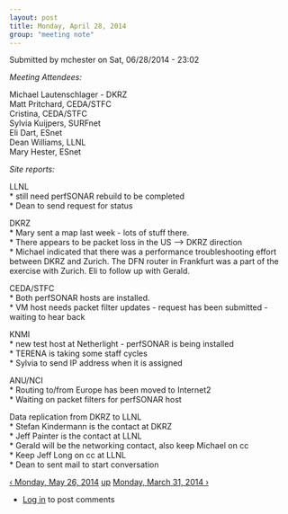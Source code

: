 ```yaml
---
layout: post
title: Monday, April 28, 2014 
group: "meeting note"
---
```


<div id="content" class="column">
    <div class="section">
        <a id="main-content"></a>
        <div class="region region-content">
            <div id="block-system-main" class="block block-system">
                <div class="content">
                    <div id="node-27" class="node node-book node-full clearfix" about="/content/monday-april-28-2014" typeof="sioc:Item foaf:Document">
                        <span property="dc:title" content="Monday, April 28, 2014" class="rdf-meta element-hidden"></span><span property="sioc:num_replies" content="0" datatype="xsd:integer" class="rdf-meta element-hidden"></span>
                        <div class="meta submitted">
                            <span property="dc:date dc:created" content="2014-06-28T23:02:23-07:00" datatype="xsd:dateTime" rel="sioc:has_creator">Submitted by <span class="username" xml:lang="" about="/users/mchester" typeof="sioc:UserAccount" property="foaf:name" datatype="">mchester</span> on Sat, 06/28/2014 - 23:02</span>    
                        </div>
                        <div class="content clearfix">
                            <div class="field field-name-body field-type-text-with-summary field-label-hidden">
                                <div class="field-items">
                                    <div class="field-item even" property="content:encoded">
                                        <p><em>Meeting Attendees:</em></p>
                                        <p>​Michael Lautenschlager - DKRZ<br>
                                            Matt Pritchard, CEDA/STFC<br>
                                            Cristina, CEDA/STFC<br>
                                            Sylvia Kuijpers, SURFnet<br>
                                            Eli Dart, ESnet<br>
                                            Dean Williams, LLNL<br>
                                            Mary Hester, ESnet​
                                        </p>
                                        <p><em>Site reports:</em></p>
                                        <p>LLNL<br>
                                            * still need perfSONAR rebuild to be completed<br>
                                            * Dean to send request for status
                                        </p>
                                        <p>DKRZ<br>
                                            * Mary sent a map last week - lots of stuff there.<br>
                                            * There appears to be packet loss in the US --&gt; DKRZ direction<br>
                                            * Michael indicated that there was a performance troubleshooting effort between DKRZ and Zurich.  The DFN router in Frankfurt was a part of the exercise with Zurich.  Eli to follow up with Gerald.
                                        </p>
                                        <p>CEDA/STFC<br>
                                            * Both perfSONAR hosts are installed.<br>
                                            * VM host needs packet filter updates - request has been submitted - waiting to hear back
                                        </p>
                                        <p>KNMI<br>
                                            * new test host at Netherlight - perfSONAR is being installed<br>
                                            * TERENA is taking some staff cycles<br>
                                            * Sylvia to send IP address when it is assigned
                                        </p>
                                        <p>ANU/NCI<br>
                                            * Routing to/from Europe has been moved to Internet2<br>
                                            * Waiting on packet filters for perfSONAR host
                                        </p>
                                        <p>​Data replication from DKRZ to LLNL<br>
                                            * Stefan Kindermann is the contact at DKRZ<br>
                                            * Jeff Painter is the contact at LLNL<br>
                                            * Gerald will be the networking contact, also keep Michael on cc<br>
                                            * Keep Jeff Long on cc at LLNL<br>
                                            * Dean to sent mail to start conversation
                                        </p>
                                    </div>
                                </div>
                            </div>
                            <div id="book-navigation-14" class="book-navigation">
                                <div class="page-links clearfix">
                                    <a href="/content/monday-may-26-2014" class="page-previous" title="Go to previous page">‹ Monday, May 26, 2014</a>
                                    <a href="/content/meeting-notes" class="page-up" title="Go to parent page">up</a>
                                    <a href="/content/monday-march-31-2014" class="page-next" title="Go to next page">Monday, March 31, 2014 ›</a>
                                </div>
                            </div>
                        </div>
                        <div class="link-wrapper">
                            <ul class="links inline">
                                <li class="comment_forbidden first last"><span><a href="/user/login?destination=node/27%23comment-form">Log in</a> to post comments</span></li>
                            </ul>
                        </div>
                    </div>
                </div>
            </div>
        </div>
    </div>
</div>